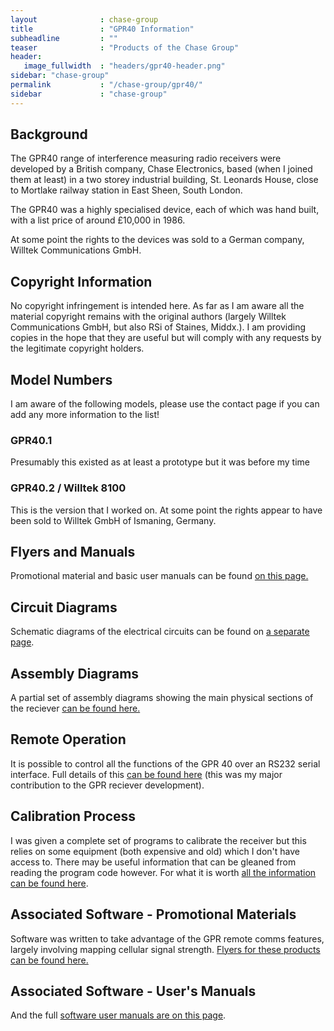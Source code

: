 ```yaml
---
layout              : chase-group
title               : "GPR40 Information"
subheadline         : ""
teaser              : "Products of the Chase Group"
header:
   image_fullwidth  : "headers/gpr40-header.png"
sidebar: "chase-group"
permalink           : "/chase-group/gpr40/"
sidebar             : "chase-group"
---
```


## Background

The GPR40 range of interference measuring radio receivers were developed by a
British company, Chase Electronics, based (when I joined them at least) in a
two storey industrial building, St. Leonards House, close to Mortlake railway
station in East Sheen, South London.

The GPR40 was a highly specialised device, each of which was hand built, with a
list price of around £10,000 in 1986.

At some point the rights to the devices was sold to a German company, Willtek
Communications GmbH.

## Copyright Information

No copyright infringement is intended here. As far as I am aware all the
material copyright remains with the original authors (largely Willtek
Communications GmbH, but also RSi of Staines, Middx.). I am providing copies in
the hope that they are useful but will comply with any requests by the
legitimate copyright holders.

## Model Numbers

I am aware of the following models, please use the contact page if you can add
any more information to the list!

### GPR40.1

Presumably this existed as at least a prototype but it was before my time

### GPR40.2 / Willtek 8100

This is the version that I worked on. At some point the rights appear to have
been sold to Willtek GmbH of Ismaning, Germany.

## Flyers and Manuals

Promotional material and basic user manuals can be found 
[on this page.](/chase-group/gpr40/promotional-material/)

## Circuit Diagrams

Schematic diagrams of the electrical circuits can be found on 
[a separate page](/chase-group/gpr40/circuit-diagrams/).

## Assembly Diagrams

A partial set of assembly diagrams showing the main physical sections of the
reciever [can be found here.](/chase-group/gpr40/assembly-diagrams/)

## Remote Operation

It is possible to control all the functions of the GPR 40 over an RS232 serial
interface. Full details of this [can be found here](/chase-group/gpr40/remote-operation/) 
(this was my major contribution to the GPR reciever development).

## Calibration Process

I was given a complete set of programs to calibrate the receiver but this
relies on some equipment (both expensive and old) which I don't have access to.
There may be useful information that can be gleaned from reading the program
code however. For what it is worth
[all the information can be found here](/chase-group/gpr40/calibration/).

## Associated Software - Promotional Materials

Software was written to take advantage of the GPR remote comms features,
largely involving mapping cellular signal strength.
[Flyers for these products can be found here.](/chase-group/gpr40/software-promotional-materials/)

## Associated Software - User's Manuals

And the full [software user manuals are on this page](/chase-group/gpr40/software-manuals/).
